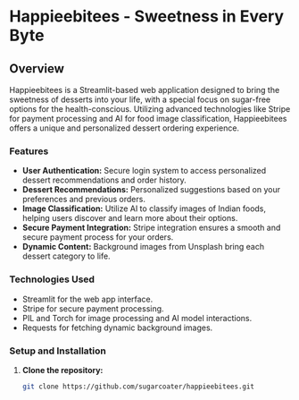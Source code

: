 # Happieebitees - Sweetness in Every Byte

## Overview
Happieebitees is a Streamlit-based web application designed to bring the sweetness of desserts into your life, with a special focus on sugar-free options for the health-conscious. Utilizing advanced technologies like Stripe for payment processing and AI for food image classification, Happieebitees offers a unique and personalized dessert ordering experience.

### Features
- **User Authentication:** Secure login system to access personalized dessert recommendations and order history.
- **Dessert Recommendations:** Personalized suggestions based on your preferences and previous orders.
- **Image Classification:** Utilize AI to classify images of Indian foods, helping users discover and learn more about their options.
- **Secure Payment Integration:** Stripe integration ensures a smooth and secure payment process for your orders.
- **Dynamic Content:** Background images from Unsplash bring each dessert category to life.

### Technologies Used
- Streamlit for the web app interface.
- Stripe for secure payment processing.
- PIL and Torch for image processing and AI model interactions.
- Requests for fetching dynamic background images.

### Setup and Installation
1. **Clone the repository:**
   ```bash
   git clone https://github.com/sugarcoater/happieebitees.git
